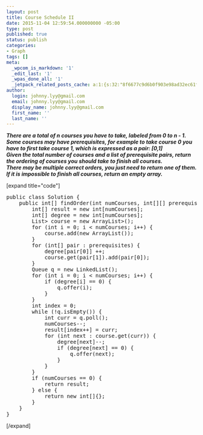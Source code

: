 ```yaml
---
layout: post
title: Course Schedule II
date: 2015-11-04 12:59:54.000000000 -05:00
type: post
published: true
status: publish
categories:
- Graph
tags: []
meta:
  _wpcom_is_markdown: '1'
  _edit_last: '1'
  _wpas_done_all: '1'
  _jetpack_related_posts_cache: a:1:{s:32:"8f6677c9d6b0f903e98ad32ec61f8deb";a:2:{s:7:"expires";i:1465429327;s:7:"payload";a:3:{i:0;a:1:{s:2:"id";i:1323;}i:1;a:1:{s:2:"id";i:302;}i:2;a:1:{s:2:"id";i:443;}}}}
author:
  login: johnny.lyy@gmail.com
  email: johnny.lyy@gmail.com
  display_name: johnny.lyy@gmail.com
  first_name: ''
  last_name: ''
---
```

<p><strong><em>There are a total of n courses you have to take, labeled from 0 to n - 1.<br />
Some courses may have prerequisites, for example to take course 0 you have to first take course 1, which is expressed as a pair: [0,1]<br />
Given the total number of courses and a list of prerequisite pairs, return the ordering of courses you should take to finish all courses.<br />
There may be multiple correct orders, you just need to return one of them. If it is impossible to finish all courses, return an empty array.</em></strong></p>
<p>[expand title="code"]</p>
<pre>
public class Solution {
    public int[] findOrder(int numCourses, int[][] prerequisites) {
        int[] result = new int[numCourses];
        int[] degree = new int[numCourses];
        List<List<integer>> course = new ArrayList<List<integer>>();
        for (int i = 0; i < numCourses; i++) {
            course.add(new ArrayList<integer>());
        }
        for (int[] pair : prerequisites) {
            degree[pair[0]] ++;
            course.get(pair[1]).add(pair[0]);
        }
        Queue<integer> q = new LinkedList<integer>();
        for (int i = 0; i < numCourses; i++) {
            if (degree[i] == 0) {
                q.offer(i);
            }
        }
        int index = 0;
        while (!q.isEmpty()) {
            int curr = q.poll();
            numCourses--;
            result[index++] = curr;
            for (int next : course.get(curr)) {
                degree[next]--;
                if (degree[next] == 0) {
                    q.offer(next);
                }
            }
        }
        if (numCourses == 0) {
            return result;
        } else {
            return new int[]{};
        }
    }
}
</integer></integer></integer></integer></integer></pre>
<p>[/expand]</p>
